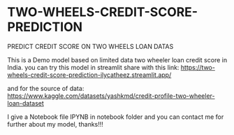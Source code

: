 # TWO-WHEELS-CREDIT-SCORE-PREDICTION
PREDICT CREDIT SCORE ON TWO WHEELS LOAN DATAS

This is a Demo model based on limited data two wheeler loan credit score in India.
you can try this model in streamlit share with this link:
https://two-wheels-credit-score-prediction-ilycatheez.streamlit.app/

and for the source of data:
https://www.kaggle.com/datasets/yashkmd/credit-profile-two-wheeler-loan-dataset

I give a Notebook file IPYNB in notebook folder
and you can contact me for further about my model, thanks!!!
